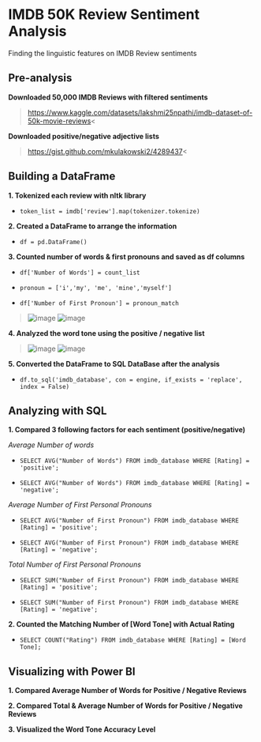 # IMDB 50K Review Sentiment Analysis
Finding the linguistic features on IMDB Review sentiments


## Pre-analysis
**Downloaded 50,000 IMDB Reviews with filtered sentiments**
>https://www.kaggle.com/datasets/lakshmi25npathi/imdb-dataset-of-50k-movie-reviews<

**Downloaded positive/negative adjective lists**
>https://gist.github.com/mkulakowski2/4289437<

## Building a DataFrame
**1. Tokenized each review with nltk library**

- `token_list = imdb['review'].map(tokenizer.tokenize)`

**2. Created a DataFrame to arrange the information**

- `df = pd.DataFrame()`

**3. Counted number of words & first pronouns and saved as df columns**

- `df['Number of Words'] = count_list`

- `pronoun = ['i','my', 'me', 'mine','myself']`

- `df['Number of First Pronoun'] = pronoun_match`

>![image](https://user-images.githubusercontent.com/43493266/192659196-fc05f7c0-c486-4e0a-ae06-ab2baa64e63e.png)
![image](https://user-images.githubusercontent.com/43493266/192659381-6d272d06-04bb-47ca-afcc-c94b4dba7866.png)

**4. Analyzed the word tone using the positive / negative list**

>![image](https://user-images.githubusercontent.com/43493266/192659006-4b687753-2757-41de-aa24-82964df3914b.png)
![image](https://user-images.githubusercontent.com/43493266/192659125-eea721fd-59f1-494b-b505-e0de866112af.png)

**5. Converted the DataFrame to SQL DataBase after the analysis**

- `df.to_sql('imdb_database', con = engine, if_exists = 'replace', index = False)`


## Analyzing with SQL
**1. Compared 3 following factors for each sentiment (positive/negative)**

*Average Number of words*

- `SELECT AVG("Number of Words") FROM imdb_database WHERE [Rating] = 'positive';`

- `SELECT AVG("Number of Words") FROM imdb_database WHERE [Rating] = 'negative';`

*Average Number of First Personal Pronouns*

- `SELECT AVG("Number of First Pronoun") FROM imdb_database WHERE [Rating] = 'positive';`

- `SELECT AVG("Number of First Pronoun") FROM imdb_database WHERE [Rating] = 'negative';`

*Total Number of First Personal Pronouns*

- `SELECT SUM("Number of First Pronoun") FROM imdb_database WHERE [Rating] = 'positive';`

- `SELECT SUM("Number of First Pronoun") FROM imdb_database WHERE [Rating] = 'negative';`

**2. Counted the Matching Number of [Word Tone] with Actual Rating**

- `SELECT COUNT("Rating") FROM imdb_database WHERE [Rating] = [Word Tone];`


## Visualizing with Power BI
**1. Compared Average Number of Words for Positive / Negative Reviews**

**2. Compared Total & Average Number of Words for Positive / Negative Reviews**

**3. Visualized the Word Tone Accuracy Level**
